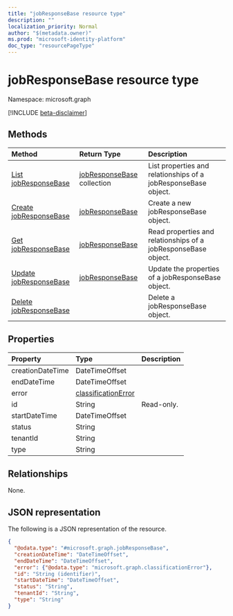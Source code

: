 ```yaml
---
title: "jobResponseBase resource type"
description: ""
localization_priority: Normal
author: "$(metadata.owner)"
ms.prod: "microsoft-identity-platform"
doc_type: "resourcePageType"
---
```


# jobResponseBase resource type

Namespace: microsoft.graph

[!INCLUDE [beta-disclaimer](../../includes/beta-disclaimer.md)]

## Methods

| Method                                                     | Return Type                                      | Description                                                    |
| :--------------------------------------------------------- | :----------------------------------------------- | :------------------------------------------------------------- |
| [List jobResponseBase](../api/jobresponsebase-list.md)     | [jobResponseBase](jobResponseBase.md) collection | List properties and relationships of a jobResponseBase object. |
| [Create jobResponseBase](../api/jobresponsebase-create.md) | [jobResponseBase](jobResponseBase.md)            | Create a new jobResponseBase object.                           |
| [Get jobResponseBase](../api/jobresponsebase-get.md)       | [jobResponseBase](jobResponseBase.md)            | Read properties and relationships of a jobResponseBase object. |
| [Update jobResponseBase](../api/jobresponsebase-update.md) | [jobResponseBase](jobResponseBase.md)            | Update the properties of a jobResponseBase object.             |
| [Delete jobResponseBase](../api/jobresponsebase-delete.md) |                                                  | Delete a jobResponseBase object.                               |

## Properties

| Property         | Type                                                       | Description |
| :--------------- | :--------------------------------------------------------- | :---------- |
| creationDateTime | DateTimeOffset                                             |             |
| endDateTime      | DateTimeOffset                                             |             |
| error            | [classificationError](../resources/classificationerror.md) |             |
| id               | String                                                     | Read-only.  |
| startDateTime    | DateTimeOffset                                             |             |
| status           | String                                                     |             |
| tenantId         | String                                                     |             |
| type             | String                                                     |             |

## Relationships

None.

## JSON representation

The following is a JSON representation of the resource.

<!-- {
  "blockType": "resource",
  "keyProperty": "id",
  "@odata.type": "microsoft.graph.jobResponseBase",
  "baseType": "microsoft.graph.entity",
  "openType": False
}
-->

```json
{
  "@odata.type": "#microsoft.graph.jobResponseBase",
  "creationDateTime": "DateTimeOffset",
  "endDateTime": "DateTimeOffset",
  "error": {"@odata.type": "microsoft.graph.classificationError"},
  "id": "String (identifier)",
  "startDateTime": "DateTimeOffset",
  "status": "String",
  "tenantId": "String",
  "type": "String"
}
```
